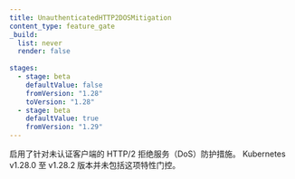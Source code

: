 ```yaml
---
title: UnauthenticatedHTTP2DOSMitigation
content_type: feature_gate
_build:
  list: never
  render: false
 
stages:
  - stage: beta
    defaultValue: false
    fromVersion: "1.28"
    toVersion: "1.28"
  - stage: beta
    defaultValue: true
    fromVersion: "1.29" 
---
```


<!--
Enables HTTP/2 Denial of Service (DoS) mitigations for unauthenticated clients.
Kubernetes v1.28.0 through v1.28.2 do not include this feature gate.
-->
启用了针对未认证客户端的 HTTP/2 拒绝服务（DoS）防护措施。
Kubernetes v1.28.0 至 v1.28.2 版本并未包括这项特性门控。
